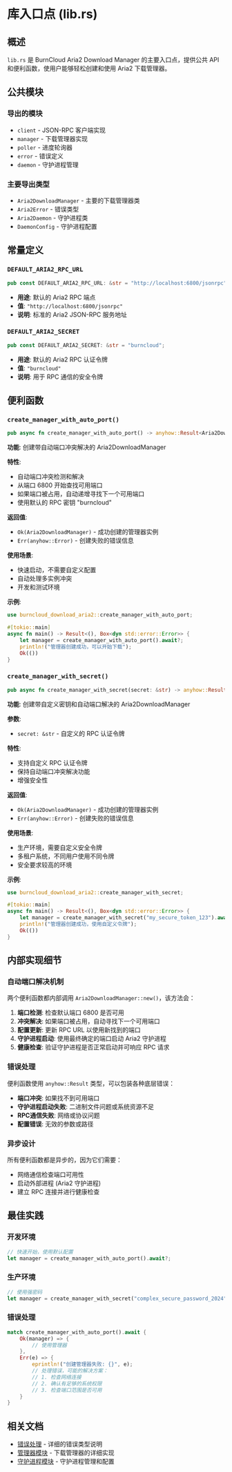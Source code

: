 # 库入口点 (lib.rs)

## 概述

`lib.rs` 是 BurnCloud Aria2 Download Manager 的主要入口点，提供公共 API 和便利函数，使用户能够轻松创建和使用 Aria2 下载管理器。

## 公共模块

### 导出的模块
- `client` - JSON-RPC 客户端实现
- `manager` - 下载管理器实现
- `poller` - 进度轮询器
- `error` - 错误定义
- `daemon` - 守护进程管理

### 主要导出类型
- `Aria2DownloadManager` - 主要的下载管理器类
- `Aria2Error` - 错误类型
- `Aria2Daemon` - 守护进程类
- `DaemonConfig` - 守护进程配置

## 常量定义

### `DEFAULT_ARIA2_RPC_URL`
```rust
pub const DEFAULT_ARIA2_RPC_URL: &str = "http://localhost:6800/jsonrpc";
```
- **用途**: 默认的 Aria2 RPC 端点
- **值**: `"http://localhost:6800/jsonrpc"`
- **说明**: 标准的 Aria2 JSON-RPC 服务地址

### `DEFAULT_ARIA2_SECRET`
```rust
pub const DEFAULT_ARIA2_SECRET: &str = "burncloud";
```
- **用途**: 默认的 Aria2 RPC 认证令牌
- **值**: `"burncloud"`
- **说明**: 用于 RPC 通信的安全令牌

## 便利函数

### `create_manager_with_auto_port()`

```rust
pub async fn create_manager_with_auto_port() -> anyhow::Result<Aria2DownloadManager>
```

**功能**: 创建带自动端口冲突解决的 Aria2DownloadManager

**特性**:
- 自动端口冲突检测和解决
- 从端口 6800 开始查找可用端口
- 如果端口被占用，自动递增寻找下一个可用端口
- 使用默认的 RPC 密钥 "burncloud"

**返回值**:
- `Ok(Aria2DownloadManager)` - 成功创建的管理器实例
- `Err(anyhow::Error)` - 创建失败的错误信息

**使用场景**:
- 快速启动，不需要自定义配置
- 自动处理多实例冲突
- 开发和测试环境

**示例**:
```rust
use burncloud_download_aria2::create_manager_with_auto_port;

#[tokio::main]
async fn main() -> Result<(), Box<dyn std::error::Error>> {
    let manager = create_manager_with_auto_port().await?;
    println!("管理器创建成功，可以开始下载");
    Ok(())
}
```

### `create_manager_with_secret()`

```rust
pub async fn create_manager_with_secret(secret: &str) -> anyhow::Result<Aria2DownloadManager>
```

**功能**: 创建带自定义密钥和自动端口解决的 Aria2DownloadManager

**参数**:
- `secret: &str` - 自定义的 RPC 认证令牌

**特性**:
- 支持自定义 RPC 认证令牌
- 保持自动端口冲突解决功能
- 增强安全性

**返回值**:
- `Ok(Aria2DownloadManager)` - 成功创建的管理器实例
- `Err(anyhow::Error)` - 创建失败的错误信息

**使用场景**:
- 生产环境，需要自定义安全令牌
- 多租户系统，不同用户使用不同令牌
- 安全要求较高的环境

**示例**:
```rust
use burncloud_download_aria2::create_manager_with_secret;

#[tokio::main]
async fn main() -> Result<(), Box<dyn std::error::Error>> {
    let manager = create_manager_with_secret("my_secure_token_123").await?;
    println!("管理器创建成功，使用自定义令牌");
    Ok(())
}
```

## 内部实现细节

### 自动端口解决机制

两个便利函数都内部调用 `Aria2DownloadManager::new()`，该方法会：

1. **端口检测**: 检查默认端口 6800 是否可用
2. **冲突解决**: 如果端口被占用，自动寻找下一个可用端口
3. **配置更新**: 更新 RPC URL 以使用新找到的端口
4. **守护进程启动**: 使用最终确定的端口启动 Aria2 守护进程
5. **健康检查**: 验证守护进程是否正常启动并可响应 RPC 请求

### 错误处理

便利函数使用 `anyhow::Result` 类型，可以包装各种底层错误：

- **端口冲突**: 如果找不到可用端口
- **守护进程启动失败**: 二进制文件问题或系统资源不足
- **RPC通信失败**: 网络或协议问题
- **配置错误**: 无效的参数或路径

### 异步设计

所有便利函数都是异步的，因为它们需要：
- 网络通信检查端口可用性
- 启动外部进程 (Aria2 守护进程)
- 建立 RPC 连接并进行健康检查

## 最佳实践

### 开发环境
```rust
// 快速开始，使用默认配置
let manager = create_manager_with_auto_port().await?;
```

### 生产环境
```rust
// 使用强密码
let manager = create_manager_with_secret("complex_secure_password_2024").await?;
```

### 错误处理
```rust
match create_manager_with_auto_port().await {
    Ok(manager) => {
        // 使用管理器
    },
    Err(e) => {
        eprintln!("创建管理器失败: {}", e);
        // 处理错误，可能的解决方案：
        // 1. 检查网络连接
        // 2. 确认有足够的系统权限
        // 3. 检查端口范围是否可用
    }
}
```

## 相关文档

- [错误处理](./error.md) - 详细的错误类型说明
- [管理器模块](./manager/) - 下载管理器的详细实现
- [守护进程模块](./daemon/) - 守护进程管理和配置